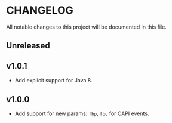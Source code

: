 # CHANGELOG

All notable changes to this project will be documented in this file.

## Unreleased

## v1.0.1
- Add explicit support for Java 8.

## v1.0.0

- Add support for new params: `fbp`, `fbc` for CAPI events.
